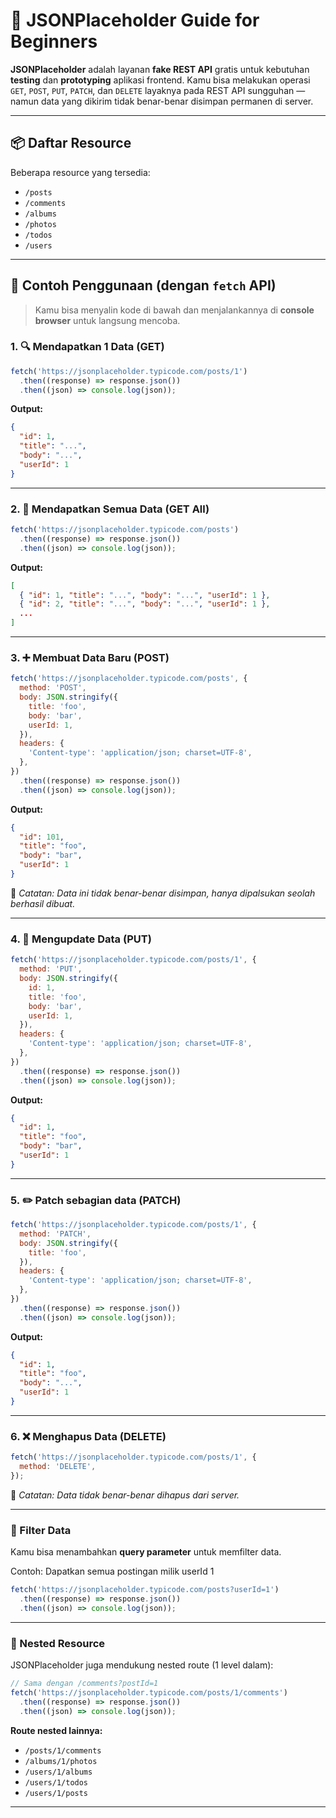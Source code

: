 # 📘 JSONPlaceholder Guide for Beginners

**JSONPlaceholder** adalah layanan **fake REST API** gratis untuk kebutuhan **testing** dan **prototyping** aplikasi frontend. Kamu bisa melakukan operasi `GET`, `POST`, `PUT`, `PATCH`, dan `DELETE` layaknya pada REST API sungguhan — namun data yang dikirim tidak benar-benar disimpan permanen di server.

---

## 📦 Daftar Resource

Beberapa resource yang tersedia:
- `/posts`
- `/comments`
- `/albums`
- `/photos`
- `/todos`
- `/users`

---

## 🚀 Contoh Penggunaan (dengan `fetch` API)

> Kamu bisa menyalin kode di bawah dan menjalankannya di **console browser** untuk langsung mencoba.

### 1. 🔍 Mendapatkan 1 Data (GET)

```js
fetch('https://jsonplaceholder.typicode.com/posts/1')
  .then((response) => response.json())
  .then((json) => console.log(json));
```

**Output:**

```json
{
  "id": 1,
  "title": "...",
  "body": "...",
  "userId": 1
}
```

---

### 2. 📃 Mendapatkan Semua Data (GET All)

```js
fetch('https://jsonplaceholder.typicode.com/posts')
  .then((response) => response.json())
  .then((json) => console.log(json));
```

**Output:**
```json
[
  { "id": 1, "title": "...", "body": "...", "userId": 1 },
  { "id": 2, "title": "...", "body": "...", "userId": 1 },
  ...
]
```

---

### 3. ➕ Membuat Data Baru (POST)

```js
fetch('https://jsonplaceholder.typicode.com/posts', {
  method: 'POST',
  body: JSON.stringify({
    title: 'foo',
    body: 'bar',
    userId: 1,
  }),
  headers: {
    'Content-type': 'application/json; charset=UTF-8',
  },
})
  .then((response) => response.json())
  .then((json) => console.log(json));
```

**Output:**
```json
{
  "id": 101,
  "title": "foo",
  "body": "bar",
  "userId": 1
}
```

📝 *Catatan: Data ini tidak benar-benar disimpan, hanya dipalsukan seolah berhasil dibuat.*

---

### 4. 📝 Mengupdate Data (PUT)

```js
fetch('https://jsonplaceholder.typicode.com/posts/1', {
  method: 'PUT',
  body: JSON.stringify({
    id: 1,
    title: 'foo',
    body: 'bar',
    userId: 1,
  }),
  headers: {
    'Content-type': 'application/json; charset=UTF-8',
  },
})
  .then((response) => response.json())
  .then((json) => console.log(json));
```

**Output:**
```json
{
  "id": 1,
  "title": "foo",
  "body": "bar",
  "userId": 1
}
```

---

### 5. ✏️ Patch sebagian data (PATCH)

```js
fetch('https://jsonplaceholder.typicode.com/posts/1', {
  method: 'PATCH',
  body: JSON.stringify({
    title: 'foo',
  }),
  headers: {
    'Content-type': 'application/json; charset=UTF-8',
  },
})
  .then((response) => response.json())
  .then((json) => console.log(json));
```

**Output:**
```json
{
  "id": 1,
  "title": "foo",
  "body": "...",
  "userId": 1
}
```

---

### 6. ❌ Menghapus Data (DELETE)

```js
fetch('https://jsonplaceholder.typicode.com/posts/1', {
  method: 'DELETE',
});
```

📝 *Catatan: Data tidak benar-benar dihapus dari server.*

---

### 🔎 Filter Data

Kamu bisa menambahkan **query parameter** untuk memfilter data.

Contoh: Dapatkan semua postingan milik userId 1

```js
fetch('https://jsonplaceholder.typicode.com/posts?userId=1')
  .then((response) => response.json())
  .then((json) => console.log(json));
```

---

### 📂 Nested Resource

JSONPlaceholder juga mendukung nested route (1 level dalam):

```js
// Sama dengan /comments?postId=1
fetch('https://jsonplaceholder.typicode.com/posts/1/comments')
  .then((response) => response.json())
  .then((json) => console.log(json));
```

**Route nested lainnya:**
- `/posts/1/comments`
- `/albums/1/photos`
- `/users/1/albums`
- `/users/1/todos`
- `/users/1/posts`

---

